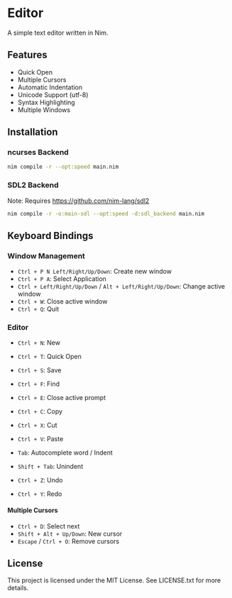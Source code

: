 # Editor
A simple text editor written in Nim.

## Features
- Quick Open 
- Multiple Cursors
- Automatic Indentation
- Unicode Support (utf-8)
- Syntax Highlighting
- Multiple Windows

## Installation
### ncurses Backend
```bash
nim compile -r --opt:speed main.nim
```
  
### SDL2 Backend
Note: Requires https://github.com/nim-lang/sdl2
```bash
nim compile -r -o:main-sdl --opt:speed -d:sdl_backend main.nim
```

## Keyboard Bindings
### Window Management
- `Ctrl + P N Left/Right/Up/Down`: Create new window
- `Ctrl + P A`: Select Application
- `Ctrl + Left/Right/Up/Down` / `Alt + Left/Right/Up/Down`: Change active window
- `Ctrl + W`: Close active window
- `Ctrl + Q`: Quit

### Editor
- `Ctrl + N`: New
- `Ctrl + T`: Quick Open
- `Ctrl + S`: Save

- `Ctrl + F`: Find
- `Ctrl + E`: Close active prompt

- `Ctrl + C`: Copy
- `Ctrl + X`: Cut
- `Ctrl + V`: Paste

- `Tab`: Autocomplete word / Indent
- `Shift + Tab`: Unindent

- `Ctrl + Z`: Undo
- `Ctrl + Y`: Redo

#### Multiple Cursors
- `Ctrl + D`: Select next
- `Shift + Alt + Up/Down`: New cursor
- `Escape` / `Ctrl + O`: Remove cursors

## License
This project is licensed under the MIT License.
See LICENSE.txt for more details.
